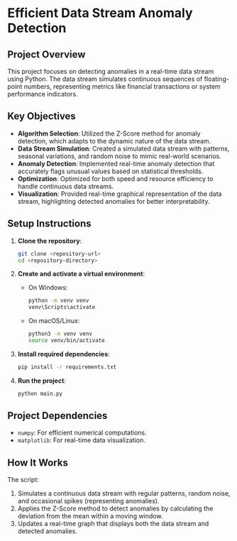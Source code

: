 # Efficient Data Stream Anomaly Detection

## Project Overview
This project focuses on detecting anomalies in a real-time data stream using Python. The data stream simulates continuous sequences of floating-point numbers, representing metrics like financial transactions or system performance indicators.

## Key Objectives
- **Algorithm Selection**: Utilized the Z-Score method for anomaly detection, which adapts to the dynamic nature of the data stream.
- **Data Stream Simulation**: Created a simulated data stream with patterns, seasonal variations, and random noise to mimic real-world scenarios.
- **Anomaly Detection**: Implemented real-time anomaly detection that accurately flags unusual values based on statistical thresholds.
- **Optimization**: Optimized for both speed and resource efficiency to handle continuous data streams.
- **Visualization**: Provided real-time graphical representation of the data stream, highlighting detected anomalies for better interpretability.

## Setup Instructions

1. **Clone the repository**:
    ```bash
    git clone <repository-url>
    cd <repository-directory>
    ```

2. **Create and activate a virtual environment**:
    - On Windows:
      ```bash
      python -m venv venv
      venv\Scripts\activate
      ```
    - On macOS/Linux:
      ```bash
      python3 -m venv venv
      source venv/bin/activate
      ```

3. **Install required dependencies**:
    ```bash
    pip install -r requirements.txt
    ```

4. **Run the project**:
    ```bash
    python main.py
    ```

## Project Dependencies
- `numpy`: For efficient numerical computations.
- `matplotlib`: For real-time data visualization.

## How It Works
The script:
1. Simulates a continuous data stream with regular patterns, random noise, and occasional spikes (representing anomalies).
2. Applies the Z-Score method to detect anomalies by calculating the deviation from the mean within a moving window.
3. Updates a real-time graph that displays both the data stream and detected anomalies.

